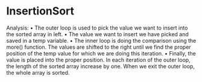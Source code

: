# InsertionSort

Analysis:
• The outer loop is used to pick the value we want to insert into the
sorted array in left.
• The value we want to insert we have picked and saved in a temp
variable.
• The inner loop is doing the comparison using the more() function.
The values are shifted to the right until we find the proper position
of the temp value for which we are doing this iteration.
• Finally, the value is placed into the proper position. In each iteration
of the outer loop, the length of the sorted array increase by one.
When we exit the outer loop, the whole array is sorted.
